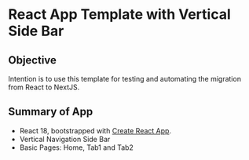 # React App Template with Vertical Side Bar

## Objective
Intention is to use this template for testing and automating the migration from React to NextJS.

## Summary of App
- React 18, bootstrapped with [Create React App](https://github.com/facebook/create-react-app).
- Vertical Navigation Side Bar
- Basic Pages: Home, Tab1 and Tab2

